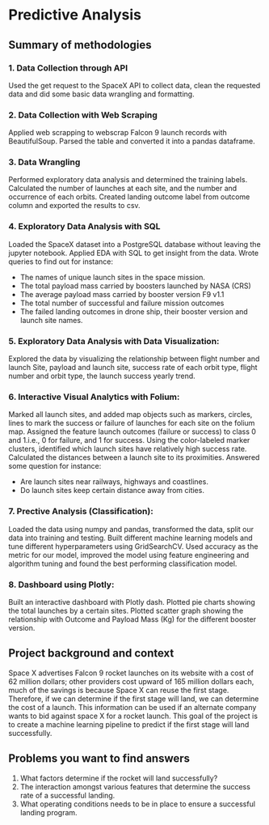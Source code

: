 # Predictive Analysis

## Summary of methodologies
### 1. Data Collection through API 
Used the get request to the SpaceX API to collect data, clean the requested data and did some basic data wrangling and formatting.
### 2. Data Collection with Web Scraping 
Applied web scrapping to webscrap Falcon 9 launch records with BeautifulSoup. Parsed the table and converted it into a pandas dataframe.
### 3. Data Wrangling
Performed exploratory data analysis and determined the training labels. Calculated the number of launches at each site, and the number and occurrence of each orbits. Created landing outcome label from outcome column and exported the results to csv.
### 4. Exploratory Data Analysis with SQL
Loaded the SpaceX dataset into a PostgreSQL database without leaving the jupyter notebook. Applied EDA with SQL to get insight from the data. Wrote queries to find out for instance:
  - The names of unique launch sites in the space mission.
  - The total payload mass carried by boosters launched by NASA (CRS)
  - The average payload mass carried by booster version F9 v1.1
  - The total number of successful and failure mission outcomes
  - The failed landing outcomes in drone ship, their booster version and launch site names.
### 5. Exploratory Data Analysis with Data Visualization: 
Explored the data by visualizing the relationship between flight number and launch Site, payload and launch site, success rate of each orbit type, flight number and orbit type, the launch success yearly trend.
### 6. Interactive Visual Analytics with Folium: 
Marked all launch sites, and added map objects such as markers, circles, lines to mark the success or failure of launches for each site on the folium map. Assigned the feature launch outcomes (failure or success) to class 0 and 1.i.e., 0 for failure, and 1 for success. Using the color-labeled marker clusters, identified which launch sites have relatively high success rate. Calculated the distances between a launch site to its proximities. Answered some question for instance:
  - Are launch sites near railways, highways and coastlines.
  - Do launch sites keep certain distance away from cities.
### 7. Prective Analysis (Classification):
Loaded the data using numpy and pandas, transformed the data, split our data into training and testing. Built different machine learning models and tune different hyperparameters using GridSearchCV. Used accuracy as the metric for our model, improved the model using feature engineering and algorithm tuning and found the best performing classification model.
### 8. Dashboard using Plotly:
Built an interactive dashboard with Plotly dash. Plotted pie charts showing the total launches by a certain sites. Plotted scatter graph showing the relationship with Outcome and Payload Mass (Kg) for the different booster version.


## Project background and context
Space X advertises Falcon 9 rocket launches on its website with a cost of 62 million dollars; other providers cost upward of 165 million dollars each, much of the savings is because Space X can reuse the first stage. Therefore, if we can determine if the first stage will land, we can determine the cost of a launch. This information can be used if an alternate company wants to bid against space X for a rocket launch. This goal of the project is to create a machine learning pipeline to predict if the first stage will land successfully.

## Problems you want to find answers
1. What factors determine if the rocket will land successfully?
2. The interaction amongst various features that determine the success rate of a successful landing.
3. What operating conditions needs to be in place to ensure a successful landing program.

